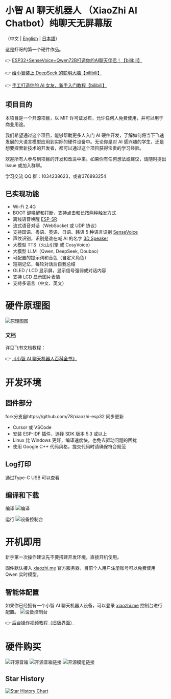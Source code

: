 # 小智 AI 聊天机器人 （XiaoZhi AI Chatbot）纯聊天无屏幕版

（中文 | [English](README_en.md) | [日本語](README_ja.md)）

这是虾哥的第一个硬件作品。

👉 [ESP32+SenseVoice+Qwen72B打造你的AI聊天伴侣！【bilibili】](https://www.bilibili.com/video/BV11msTenEH3/)

👉 [给小智装上 DeepSeek 的聪明大脑【bilibili】](https://www.bilibili.com/video/BV1GQP6eNEFG/)

👉 [手工打造你的 AI 女友，新手入门教程【bilibili】](https://www.bilibili.com/video/BV1XnmFYLEJN/)

## 项目目的

本项目是一个开源项目，以 MIT 许可证发布，允许任何人免费使用，并可以用于商业用途。

我们希望通过这个项目，能够帮助更多人入门 AI 硬件开发，了解如何将当下飞速发展的大语言模型应用到实际的硬件设备中。无论你是对 AI 感兴趣的学生，还是想要探索新技术的开发者，都可以通过这个项目获得宝贵的学习经验。

欢迎所有人参与到项目的开发和改进中来。如果你有任何想法或建议，请随时提出 Issue 或加入群聊。

学习交流 QQ 群：1034238623，或者376893254

## 已实现功能

- Wi-Fi 2.4G
- BOOT 键唤醒和打断，支持点击和长按两种触发方式
- 离线语音唤醒 [ESP-SR](https://github.com/espressif/esp-sr)
- 流式语音对话（WebSocket 或 UDP 协议）
- 支持国语、粤语、英语、日语、韩语 5 种语言识别 [SenseVoice](https://github.com/FunAudioLLM/SenseVoice)
- 声纹识别，识别是谁在喊 AI 的名字 [3D Speaker](https://github.com/modelscope/3D-Speaker)
- 大模型 TTS（火山引擎 或 CosyVoice）
- 大模型 LLM（Qwen, DeepSeek, Doubao）
- 可配置的提示词和音色（自定义角色）
- 短期记忆，每轮对话后自我总结
- OLED / LCD 显示屏，显示信号强弱或对话内容
- 支持 LCD 显示图片表情
- 支持多语言（中文、英文）


# 硬件原理图
![原理图图](docs/SCH_2503原理图_00.jpg)


### 文档

详见飞书文档教程：

👉 [《小智 AI 聊天机器人百科全书》](https://ccnphfhqs21z.feishu.cn/wiki/F5krwD16viZoF0kKkvDcrZNYnhb?from=from_copylink)

# 开发环境 
## 固件部分
fork分支自https://github.com/78/xiaozhi-esp32
同步更新

- Cursor 或 VSCode
- 安装 ESP-IDF 插件，选择 SDK 版本 5.3 或以上
- Linux 比 Windows 更好，编译速度快，也免去驱动问题的困扰
- 使用 Google C++ 代码风格，提交代码时请确保符合规范

## Log打印
通过Type-C USB 可以查看

## 编译和下载
编译
![编译](docs/log编译完成.png)

运行
![设备控制台](docs/log运行.png)


# 开机即用

新手第一次操作建议先不要搭建开发环境，直接开机使用。

固件默认接入 [xiaozhi.me](https://xiaozhi.me) 官方服务器，目前个人用户注册账号可以免费使用 Qwen 实时模型。


## 智能体配置

如果你已经拥有一个小智 AI 聊天机器人设备，可以登录 [xiaozhi.me](https://xiaozhi.me) 控制台进行配置。
![设备控制台](docs/设备控制台.png)

👉 [后台操作视频教程（旧版界面）](https://www.bilibili.com/video/BV1jUCUY2EKM/)

# 硬件购买
![开源音箱](docs/开源音箱.jpg)
![开源音箱链接](docs/开源音箱链接.jpg)
![开源模组链接](docs/开源模组链接.jpg)


## Star History

<a href="https://star-history.com/#Boca24/xiaozhi-esp32&Date">
 <picture>
   <source media="(prefers-color-scheme: dark)" srcset="https://api.star-history.com/svg?repos=Boca24/xiaozhi-esp32&type=Date&theme=dark" />
   <source media="(prefers-color-scheme: light)" srcset="https://api.star-history.com/svg?repos=Boca24/xiaozhi-esp32&type=Date" />
   <img alt="Star History Chart" src="https://api.star-history.com/svg?repos=Boca24/xiaozhi-esp32&type=Date" />
 </picture>
</a>
